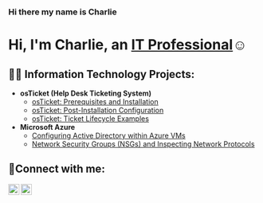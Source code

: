 ### Hi there my name is Charlie
<h1>Hi, I'm Charlie, an <a href="https://linkedin.com/in/CharlieTorres84">IT Professional</a>☺</h1> 

<h2>👨‍💻 Information Technology Projects:</h2>

- <b>osTicket (Help Desk Ticketing System)</b>
  - [osTicket: Prerequisites and Installation](https://github.com/joshmadakorcc/osticket-prereqs)
  - [osTicket: Post-Installation Configuration](https://github.com/CharlieTorres84/post-install-config)
  - [osTicket: Ticket Lifecycle Examples](https://github.com/CharlieTorres84/ticket-lifecycle)
- <b>Microsoft Azure</b>
  - [Configuring  Active Directory within Azure VMs](https://github.com/CharlieTorres84/configure-ad)
  - [Network Security Groups (NSGs) and Inspecting Network Protocols](https://github.com/CharlieTorres84/azure-network-protocols)

<h2>🤳Connect with me:</h2>

[<img align="left" alt="Charlie | Linkedin" width="22px" src="https://cdn.jsdelivr.net/npm/simple-icons@v3/icons/linkedin.svg" />][linkedin]
[<img aling="left" alt="Charlie | Youtube" width="22px" src="https://cdn.jsdelivr.net/npm/simple-icon@v3/icons/youtube.svg" />][youtube]

[linkedin]: https://linkedin.com/in/charlie-torres-26b004276
[youtube]: https://www.youtube.com/@SAVAGEGames390
